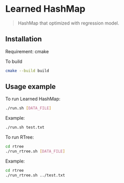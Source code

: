 # Learned HashMap
> HashMap that optimized with regression model.

## Installation
Requirement: cmake  

To build
```sh
cmake --build build
```

## Usage example

To run Learned HashMap:
```sh
./run.sh [DATA_FILE]
```
Example:
```sh
./run.sh test.txt
```

To run RTree:
```sh
cd rtree
./run_rtree.sh [DATA_FILE]
```
Example:
```sh
cd rtree
./run_rtree.sh ../test.txt
```
